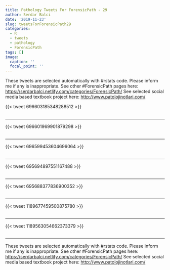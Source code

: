 ```yaml
---
title: Pathology Tweets For ForensicPath - 29
author: Serdar Balci
date: '2019-11-23'
slug: tweetsForForensicPath29
categories:
  - R
  - tweets
  - pathology
  - ForensicPath
tags: []
image:
  caption: ''
  focal_point: ''
---
```



These tweets are selected automatically with #rstats code. Please inform me if any is inappropriate.
See other #ForensicPath pages here: https://serdarbalci.netlify.com/categories/ForensicPath/ 
See selected social media based textbook project here: http://www.patolojinotlari.com/

{{< tweet 696603185348288512 >}}
<br>
<br>
<hr>
{{< tweet 696601969901879298 >}}
<br>
<br>
<hr>
{{< tweet 696599453604696064 >}}
<br>
<br>
<hr>
{{< tweet 695694897551167488 >}}
<br>
<br>
<hr>
{{< tweet 695688377836900352 >}}
<br>
<br>
<hr>
{{< tweet 1189677459500875780 >}}
<br>
<br>
<hr>
{{< tweet 1189563054662373379 >}}
<br>
<br>
<hr>


These tweets are selected automatically with #rstats code. Please inform me if any is inappropriate.
See other #ForensicPath pages here: https://serdarbalci.netlify.com/categories/ForensicPath/ 
See selected social media based textbook project here: http://www.patolojinotlari.com/
